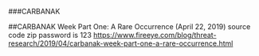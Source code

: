 ###CARBANAK

##CARBANAK Week Part One: A Rare Occurrence (April 22, 2019)
source code zip password is 123
https://www.fireeye.com/blog/threat-research/2019/04/carbanak-week-part-one-a-rare-occurrence.html
